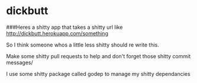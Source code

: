 # dickbutt

###Heres a shitty app that takes a shitty url like http://dickbutt.herokuapp.com/something

So I think someone whos a little less shitty should re write this.

Make some shitty pull requests to help and don't forget those shitty commit messages/

I use some shitty package called godep to manage my shitty dependancies
